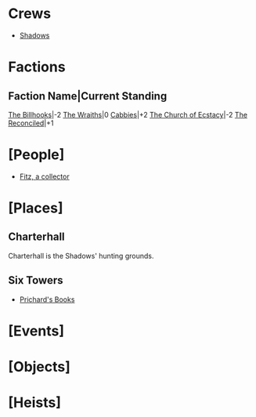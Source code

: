 <!-- TITLE: Blades in the Dark campaign log -->
<!-- SUBTITLE: being a repository for developing and tracking the factions, people, places, events, and heists in the city of Doskvol -->

# Crews
* [Shadows](shadows)
# Factions
Faction Name|Current Standing
--------------------
[The Billhooks](billhooks)|-2
[The Wraiths](wraiths)|0
[Cabbies](cabbies)|+2
[The Church of Ecstacy](churchofecstacy)|-2
[The Reconciled](reconciled)|+1

# [People]
* [Fitz, a collector](fitz)
# [Places]
## Charterhall
Charterhall is the Shadows' hunting grounds. 

## Six Towers
* [Prichard's Books](prichards)
# [Events]
# [Objects]
# [Heists]
